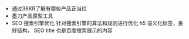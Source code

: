 - 通过36KR了解有哪些产品正当红
- 墨刀产品原型工具 
- SEO
  搜索引擎优化 
  针对搜索引擎的算法和规则进行优化
  h5 语义化标签，良好结构， SEO
  title 也是百度搜索展示的内容
